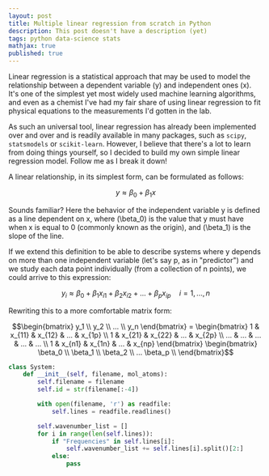 ```yaml
---
layout: post
title: Multiple linear regression from scratch in Python
description: This post doesn't have a description (yet)
tags: python data-science stats
mathjax: true
published: true
---
```


Linear regression is a statistical approach that may be used to model the relationship between a dependent variable (y) and independent ones (x). It's one of the simplest yet most widely used machine learning algorithms, and even as a chemist I've had my fair share of using linear regression to fit physical equations to the measurements I'd gotten in the lab.

As such an universal tool, linear regression has already been implemented over and over and is readily available in many packages, such as ```scipy```, ```statsmodels``` or ```scikit-learn```. However, I believe that there's a lot to learn from doing things yourself, so I decided to build my own simple linear regression model. Follow me as I break it down!

A linear relationship, in its simplest form, can be formulated as follows:

$$y \approx \beta_0 + \beta_1x$$

Sounds familiar? Here the behavior of the independent variable y is defined as a line dependent on x, where \(\beta_0\) is the value that y must have when x is equal to 0 (commonly known as the origin), and \(\beta_1\) is the slope of the line.

If we extend this definition to be able to describe systems where y depends on more than one independent variable (let's say p, as in "predictor") and we study each data point individually (from a collection of n points), we could arrive to this expression:

$$y_i \approx \beta_0 + \beta_1 x_{i1} + \beta_2 x_{i2} + ... + \beta_p x_{ip} \quad i=1,...,n$$

Rewriting this to a more comfortable matrix form:

$$\begin{bmatrix} y_1 \\ y_2 \\ ... \\ y_n \end{bmatrix} = \begin{bmatrix} 1 & x_{11} & x_{12} & ... & x_{1p} \\ 1 & x_{21} & x_{22} & ... & x_{2p} \\ ... & ... & ... & ... & ... \\ 1 & x_{n1} & x_{1n} & ... & x_{np} \end{bmatrix} \begin{bmatrix} \beta_0 \\ \beta_1 \\ \beta_2 \\ ... \beta_p \\ \end{bmatrix}$$

[//]: # (Now, fitting this raw model to a set of data points is a matter of finding out what value to assign to each $\beta$ coefficient so that the predicted values get as close to the real ones as mathematically possible. To avoid going crazy assessing this manually, we must devise some sort of calculation that clearly measures how good the model performs so that it can be automatically minimized. Here comes the cost function:)



```python
class System:
    def __init__(self, filename, mol_atoms):
        self.filename = filename
        self.id = str(filename[:-4])

        with open(filename, 'r') as readfile:
            self.lines = readfile.readlines()

        self.wavenumber_list = []
        for i in range(len(self.lines)):
            if "Frequencies" in self.lines[i]:
                self.wavenumber_list += self.lines[i].split()[2:]
            else:
                pass
```
